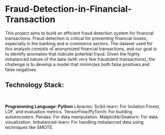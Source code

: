 # Fraud-Detection-in-Financial-Transaction

This project aims to build an efficient fraud detection system for financial transactions. Fraud detection is critical for preventing financial losses, especially in the banking and e-commerce sectors. The dataset used for this analysis consists of anonymized financial transactions, and our goal is to identify anomalies that indicate potential fraud. Given the highly imbalanced nature of the data (with very few fraudulent transactions), the challenge is to develop a model that minimizes both false positives and false negatives. 
<h2>Technology Stack:</h2> <br>

**Programming Language: Python**
Libraries:
Scikit-learn: For Isolation Forest, LOF, and evaluation metrics.
TensorFlow/PyTorch: For building autoencoders.
Pandas: For data manipulation.
Matplotlib/Seaborn: For data visualization.
Imbalanced-learn: For handling imbalanced data using techniques like SMOTE.
